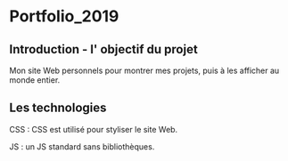 # Portfolio_2019

## Introduction - l' objectif du projet
Mon site Web personnels pour montrer mes projets, puis à les afficher au monde entier.

## Les technologies

CSS :
CSS est utilisé pour styliser le site Web.

JS :
un JS standard sans bibliothèques.
